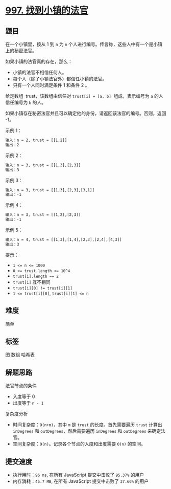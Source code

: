 # [997. 找到小镇的法官](https://leetcode-cn.com/problems/find-the-town-judge/)

## 题目

在一个小镇里，按从 1 到 `n` 为 `n` 个人进行编号。传言称，这些人中有一个是小镇上的秘密法官。

如果小镇的法官真的存在，那么：

- 小镇的法官不相信任何人。
- 每个人（除了小镇法官外）都信任小镇的法官。
- 只有一个人同时满足条件 1 和条件 2 。

给定数组  trust，该数组由信任对 `trust[i] = [a, b]`  组成，表示编号为 `a` 的人信任编号为 `b` 的人。

如果小镇存在秘密法官并且可以确定他的身份，请返回该法官的编号。否则，返回 -1。

示例 1：

```txt
输入：n = 2, trust = [[1,2]]
输出：2
```

示例 2：

```txt
输入：n = 3, trust = [[1,3],[2,3]]
输出：3
```

示例 3：

```txt
输入：n = 3, trust = [[1,3],[2,3],[3,1]]
输出：-1
```

示例 4：

```txt
输入：n = 3, trust = [[1,2],[2,3]]
输出：-1
```

示例 5：

```txt
输入：n = 4, trust = [[1,3],[1,4],[2,3],[2,4],[4,3]]
输出：3
```

提示：

- `1 <= n <= 1000`
- `0 <= trust.length <= 10^4`
- `trust[i].length == 2`
- `trust[i]` 互不相同
- `trust[i][0] != trust[i][1]`
- `1 <= trust[i][0]`, `trust[i][1] <= n`

## 难度

简单

## 标签

图 数组 哈希表

## 解题思路

法官节点的条件

- 入度等于 0
- 出度等于 `n - 1`

复杂度分析

- 时间复杂度：`O(n+m)`，其中 `m` 是 `trust` 的长度。首先需要遍历 `trust` 计算出 `inDegrees` 和 `outDegrees`，然后需要遍历 `inDegrees` 和 `outDegrees` 来确定法官。
- 空间复杂度：`O(n)`。记录各个节点的入度和出度需要 `O(n)` 的空间。

## 提交速度

- 执行用时：`96 ms`, 在所有 JavaScript 提交中击败了 `95.37%` 的用户
- 内存消耗：`45.7 MB`, 在所有 JavaScript 提交中击败了 `37.66%` 的用户
